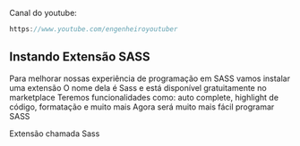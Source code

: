 Canal do youtube:

```js
https://www.youtube.com/engenheiroyoutuber
```

## Instando Extensão SASS

Para melhorar nossas experiência de programação em SASS vamos instalar uma
extensão O nome dela é Sass e está disponível gratuitamente no marketplace
Teremos funcionalidades como: auto complete, highlight de código, formatação e
muito mais Agora será muito mais fácil programar SASS

Extensão chamada Sass
